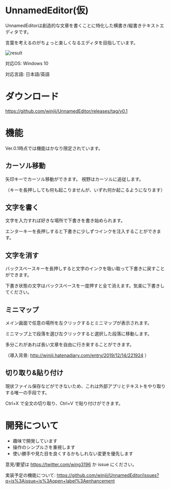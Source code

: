 # UnnamedEditor(仮)
UnnamedEditorは創造的な文章を書くことに特化した横書き/縦書きテキストエディタです。

言葉を考えるのがちょっと楽しくなるエディタを目指しています。

![result](https://github.com/winjii/UnnamedEditor/blob/media/README/top.gif)

対応OS: Windows 10

対応言語: 日本語/英語

# ダウンロード
https://github.com/winjii/UnnamedEditor/releases/tag/v0.1

# 機能
Ver.0.1時点では機能はかなり限定されています。

## カーソル移動
矢印キーでカーソル移動ができます。
視野はカーソルに追従します。

（キーを長押ししても何も起こりませんが、いずれ何か起こるようになります）

## 文字を書く
文字を入力すれば好きな場所で下書きを書き始められます。

エンターキーを長押しすると下書きに少しずつインクを注入することができます。

## 文字を消す
バックスペースキーを長押しすると文字のインクを吸い取って下書きに戻すことができます。

下書き状態の文字はバックスペースを一度押すと全て消えます。気楽に下書きしてください。

## ミニマップ
メイン画面で任意の場所を左クリックするとミニマップが表示されます。

ミニマップ上で段落を選び左クリックすると選択した段落に移動します。

多分これがあれば長い文章を自由に行き来することができます。

（導入背景: http://winjii.hatenadiary.com/entry/2019/12/14/221924 ）

## 切り取り&貼り付け
現状ファイル保存などができないため、これは外部アプリとテキストをやり取りする唯一の手段です。

Ctrl+X で全文の切り取り、Ctrl+V で貼り付けができます。

# 開発について
- 趣味で開発しています
- 操作のシンプルさを重視します
- 使い勝手や見た目を良くするかもしれない変更を優先します

意見/要望は https://twitter.com/wing3196 か issue にください。

実装予定の機能について: https://github.com/winjii/UnnamedEditor/issues?q=is%3Aissue+is%3Aopen+label%3Aenhancement

